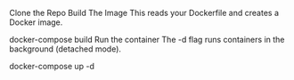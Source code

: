 
Clone the Repo
Build The Image
This reads your Dockerfile and creates a Docker image.

docker-compose build
Run the container
The -d flag runs containers in the background (detached mode).

docker-compose up -d
